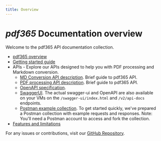 ```yaml
---
title: Overview
---
```


# *pdf365* Documentation overview

Welcome to the pdf365 API documentation collection.


- [pdf365 overview](./Overview.md)
- [Getting started guide](./GettingStarted.md)
- APIs - Explore our APIs designed to help you with PDF processing and Markdown conversion.
  - [MD Conversion API description](./MdToPdfConversionApi.md). Brief guide to pdf365 API.
  - [PDF processing API description](./PdfProcessingApi.md). Brief guide to pdf365 API.
  - [OpenAPI specification](/api-docs/v1).
  - [SwaggerUI](/swagger-ui/). The actual swagger-ui and OpenAPI are also available on your VMs on the `/swagger-ui/index.html` and `/v2/api-docs` endpoints.
  - [Postman example collection](https://www.postman.com/docking-module-participant-89690239/pdf365-api/overview). To get started quickly, we've prepared a Postman collection with example requests and responses. Note: You'll need a Postman account to access and fork the collection.
- [Features and limitations](./FeaturesAndLimitations.md)

For any issues or contributions, visit our [GitHub Repository](https://github.com/ejs-sol/pdf365).


